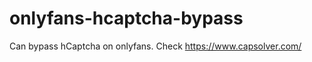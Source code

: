 # onlyfans-hcaptcha-bypass
Can bypass hCaptcha on onlyfans. Check https://www.capsolver.com/ 












































                                          